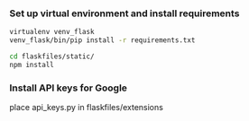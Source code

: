
### Set up virtual environment and install requirements

```bash
virtualenv venv_flask
venv_flask/bin/pip install -r requirements.txt

cd flaskfiles/static/
npm install
```
### Install API keys for Google
place api_keys.py in flaskfiles/extensions

